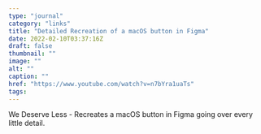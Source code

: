 ```yaml
---
type: "journal"
category: "links"
title: "Detailed Recreation of a macOS button in Figma"
date: 2022-02-10T03:37:16Z
draft: false
thumbnail: ""
image: ""
alt: ""
caption: ""
href: "https://www.youtube.com/watch?v=n7bYra1uaTs"
tags:
---
```


We Deserve Less - Recreates a macOS button in Figma going over every little detail.
